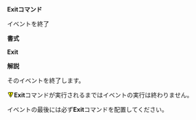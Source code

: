 **Exitコマンド**

イベントを終了

**書式**

**Exit**

**解説**

そのイベントを終了します。

![](../images/bm0.gif)**Exit**コマンドが実行されるまではイベントの実行は終わりません。

イベントの最後には必ず**Exit**コマンドを配置してください。
